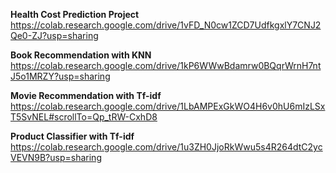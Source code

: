 <b>Health Cost Prediction Project</b><br>
https://colab.research.google.com/drive/1vFD_N0cw1ZCD7UdfkgxlY7CNJ2Qe0-ZJ?usp=sharing

<b> Book Recommendation with KNN</b><br>
https://colab.research.google.com/drive/1kP6WWwBdamrw0BQqrWrnH7ntJ5o1MRZY?usp=sharing

<b> Movie Recommendation with Tf-idf</b><br>
https://colab.research.google.com/drive/1LbAMPExGkWO4H6v0hU6mIzLSxT5SvNEL#scrollTo=Qp_tRW-CxhD8

<b> Product Classifier with Tf-idf</b><br>
https://colab.research.google.com/drive/1u3ZH0JjoRkWwu5s4R264dtC2ycVEVN9B?usp=sharing
